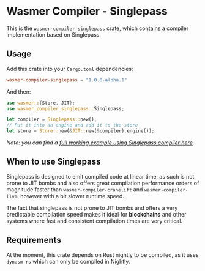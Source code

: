 # Wasmer Compiler - Singlepass

This is the `wasmer-compiler-singlepass` crate, which contains a
compiler implementation based on Singlepass.

## Usage

Add this crate into your `Cargo.toml` dependencies:

```toml
wasmer-compiler-singlepass = "1.0.0-alpha.1"
```

And then:

```rust
use wasmer::{Store, JIT};
use wasmer_compiler_singlepass::Singlepass;

let compiler = Singlepass::new();
// Put it into an engine and add it to the store
let store = Store::new(&JIT::new(&compiler).engine());
```

*Note: you can find a [full working example using Singlepass compiler here](https://github.com/wasmerio/wasmer-reborn/blob/master/examples/compiler-singlepass.rs).*

## When to use Singlepass

Singlepass is designed to emit compiled code at linear time, as such
is not prone to JIT bombs and also offers great compilation performance
orders of magnitude faster than `wasmer-compiler-cranelift` and
`wasmer-compiler-llvm`, however with a bit slower runtime speed.

The fact that singlepass is not prone to JIT bombs and offers a very
predictable compilation speed makes it ideal for **blockchains** and other
systems where fast and consistent compilation times are very critical.

## Requirements

At the moment, this crate depends on Rust nightly to be compiled, as it uses
`dynasm-rs` which can only be compiled in Nightly.
